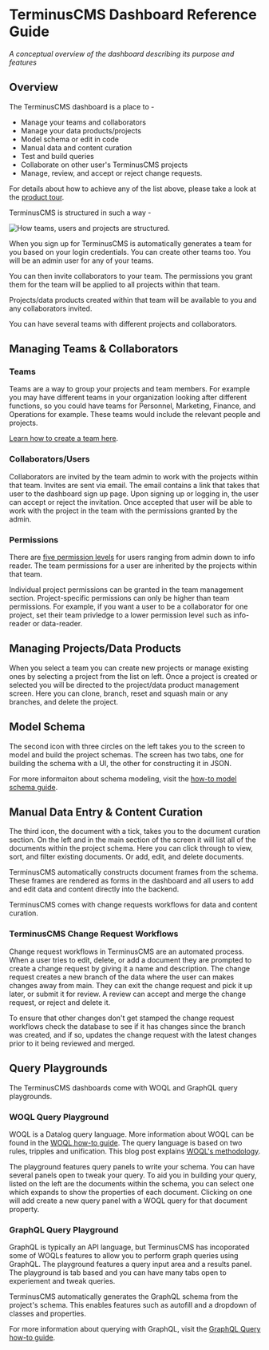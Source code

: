 # TerminusCMS Dashboard Reference Guide

*A conceptual overview of the dashboard describing its purpose and features*

## Overview

The TerminusCMS dashboard is a place to -

- Manage your teams and collaborators
- Manage your data products/projects
- Model schema or edit in code
- Manual data and content curation
- Test and build queries
- Collaborate on other user's TerminusCMS projects
- Manage, review, and accept or reject change requests.

For details about how to achieve any of the list above, please take a look at the [product tour](../get-started/product-tour/).

TerminusCMS is structured in such a way -

<img src="https://assets.terminusdb.com/docs/teams-users-and-projects2.png" alt="How teams, users and projects are structured.">

When you sign up for TerminusCMS is automatically generates a team for you based on your login credentials. You can create other teams too. You will be an admin user for any of your teams.

You can then invite collaborators to your team. The permissions you grant them for the team will be applied to all projects within that team.

Projects/data products created within that team will be available to you and any collaborators invited.

You can have several teams with different projects and collaborators.

## Managing Teams & Collaborators

### Teams
Teams are a way to group your projects and team members. For example you may have different teams in your organization looking after different functions, so you could have teams for Personnel, Marketing, Finance, and Operations for example. These teams would include the relevant people and projects.

[Learn how to create a team here](../get-started/product-tour/manage-teams-and-users.md).

### Collaborators/Users
Collaborators are invited by the team admin to work with the projects within that team. Invites are sent via email. The email contains a link that takes that user to the dashboard sign up page. Upon signing up or logging in, the user can accept or reject the invitation. Once accepted that user will be able to work with the project in the team with the permissions granted by the admin.

### Permissions
There are [five permission levels](../get-started/product-tour/manage-teams-and-users.md) for users ranging from admin down to info reader. The team permissions for a user are inherited by the projects within that team.

Individual project permissions can be granted in the team management section. Project-specific permissions can only be higher than team permissions. For example, if you want a user to be a collaborator for one project, set their team privledge to a lower permission level such as info-reader or data-reader.

## Managing Projects/Data Products
When you select a team you can create new projects or manage existing ones by selecting a project from the list on left. Once a project is created or selected you will be directed to the project/data product management screen. Here you can clone, branch, reset and squash main or any branches, and delete the project.

## Model Schema
The second icon with three circles on the left takes you to the screen to model and build the project schemas. The screen has two tabs, one for building the schema with a UI, the other for constructing it in JSON.

For more informaiton about schema modeling, visit the [how-to model schema guide](../how-to/build-a-schema/).

## Manual Data Entry & Content Curation
The third icon, the document with a tick, takes you to the document curation section. On the left and in the main section of the screen it will list all of the documents within the project schema. Here you can click through to view, sort, and filter existing documents. Or add, edit, and delete documents. 

TerminusCMS automatically constructs document frames from the schema. These frames are rendered as forms in the dashboard and all users to add and edit data and content directly into the backend.

TerminusCMS comes with change requests workflows for data and content curation.

### TerminusCMS Change Request Workflows
Change request workflows in TerminusCMS are an automated process. When a user tries to edit, delete, or add a document they are prompted to create a change request by giving it a name and description. The change request creates a new branch of the data where the user can makes changes away from main. They can exit the change request and pick it up later, or submit it for review. A review can accept and merge the change request, or reject and delete it. 

To ensure that other changes don't get stamped the change request workflows check the database to see if it has changes since the branch was created, and if so, updates the change request with the latest changes prior to it being reviewed and merged.

## Query Playgrounds
The TerminusCMS dashboards come with WOQL and GraphQL query playgrounds.

### WOQL Query Playground
WOQL is a Datalog query language. More information about WOQL can be found in the [WOQL how-to guide](/how-to/query/woql/). The query language is based on two rules, tripples and unification. This blog post explains [WOQL's methodology](https://terminusdb.com/blog/the-power-of-web-object-query-language/). 

The playground features query panels to write your schema. You can have several panels open to tweak your query. To aid you in building your query, listed on the left are the documents within the schema, you can select one which expands to show the properties of each document. Clicking on one will add create a new query panel with a WOQL query for that document property.

### GraphQL Query Playground
GraphQL is typically an API language, but TerminusCMS has incoporated some of WOQLs features to allow you to perform graph queries using GraphQL. The playground features a query input area and a results panel. The playground is tab based and you can have many tabs open to experiement and tweak queries. 

TerminusCMS automatically generates the GraphQL schema from the project's schema. This enables features such as autofill and a dropdown of classes and properties. 

For more information about querying with GraphQL, visit the [GraphQL Query how-to guide](../how-to/query/graphql).


